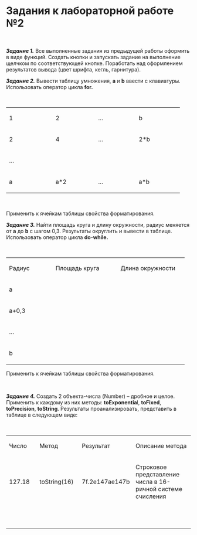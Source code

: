<h1>Задания к лабораторной работе №2</h1>
<p><strong>&nbsp;</strong></p>
<p><strong><em>Задание 1.</em></strong> Все выполненные задания из предыдущей работы оформить в виде функций. Создать кнопки и запускать задание на выполнение щелчком по соответствующей кнопке. Поработать над оформлением результатов вывода (цвет шрифта, кегль, гарнитура).</p>
<p><strong><em>Задание 2.</em></strong> Вывести таблицу умножения, <strong>а</strong> и <strong>b</strong> ввести с клавиатуры. Использовать оператор цикла <strong>for</strong><strong>.</strong></p>
<p>&nbsp;</p>
<table>
<tbody>
<tr>
<td width="111">
<p>1</p>
</td>
<td width="100">
<p>2</p>
</td>
<td width="95">
<p>&hellip;</p>
</td>
<td width="104">
<p>b</p>
</td>
</tr>
<tr>
<td width="111">
<p>2</p>
</td>
<td width="100">
<p>4</p>
</td>
<td width="95">
<p>&hellip;</p>
</td>
<td width="104">
<p>2*b</p>
</td>
</tr>
<tr>
<td width="111">
<p>&hellip;</p>
</td>
<td width="100">
<p>&nbsp;</p>
</td>
<td width="95">
<p>&nbsp;</p>
</td>
<td width="104">
<p>&nbsp;</p>
</td>
</tr>
<tr>
<td width="111">
<p>a</p>
</td>
<td width="100">
<p>a*2</p>
</td>
<td width="95">
<p>&hellip;</p>
</td>
<td width="104">
<p>a*b</p>
</td>
</tr>
</tbody>
</table>
<p>&nbsp;</p>
<p>Применить к ячейкам таблицы свойства форматирования.</p>
<p><strong><em>Задание 3.</em></strong> Найти площадь круга и длину окружности, радиус меняется от <strong>а</strong> до <strong>b</strong> с шагом 0,3. Результаты округлить и вывести в таблице. Использовать оператор цикла <strong>do</strong>-<strong>while</strong><strong>.</strong></p>
<p>&nbsp;</p>
<table>
<tbody>
<tr>
<td width="111">
<p>Радиус</p>
</td>
<td width="161">
<p>Площадь круга</p>
</td>
<td width="167">
<p>Длина окружности</p>
</td>
</tr>
<tr>
<td width="111">
<p>a</p>
</td>
<td width="161">
<p>&nbsp;</p>
</td>
<td width="167">
<p>&nbsp;</p>
</td>
</tr>
<tr>
<td width="111">
<p>a+0,3</p>
</td>
<td width="161">
<p>&nbsp;</p>
</td>
<td width="167">
<p>&nbsp;</p>
</td>
</tr>
<tr>
<td width="111">
<p>&hellip;</p>
</td>
<td width="161">
<p>&nbsp;</p>
</td>
<td width="167">
<p>&nbsp;</p>
</td>
</tr>
<tr>
<td width="111">
<p>b</p>
</td>
<td width="161">
<p>&nbsp;</p>
</td>
<td width="167">
<p>&nbsp;</p>
</td>
</tr>
</tbody>
</table>
<p>Применить к ячейкам таблицы свойства форматирования.</p>
<p>&nbsp;</p>
<p><strong><em>Задание 4.</em></strong> Создать 2 объекта-числа (Number) &ndash; дробное и целое. Применить к каждому из них методы: <strong>toExponentia</strong>l, <strong>toFixed</strong>, <strong>toPrecision</strong>, <strong>toString</strong>. Результаты проанализировать, представить в таблице в следующем виде:</p>
<p>&nbsp;</p>
<table>
<tbody>
<tr>
<td width="105">
<p>Число</p>
</td>
<td width="123">
<p>Метод</p>
</td>
<td width="131">
<p>Результат</p>
</td>
<td width="223">
<p>Описание метода</p>
</td>
</tr>
<tr>
<td width="105">
<p>127.18</p>
</td>
<td width="123">
<p>toString(16)</p>
</td>
<td width="131">
<p>7f.2e147ae147b</p>
</td>
<td width="223">
<p>Строковое представление числа в 16-ричной системе счисления</p>
</td>
</tr>
<tr>
<td width="105">
<p>&nbsp;</p>
</td>
<td width="123">
<p>&nbsp;</p>
</td>
<td width="131">
<p>&nbsp;</p>
</td>
<td width="223">
<p>&nbsp;</p>
</td>
</tr>
</tbody>
</table>

